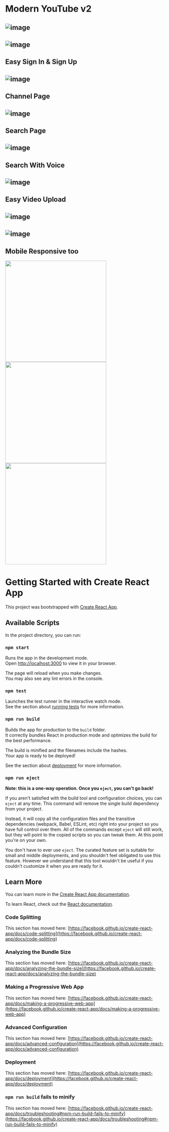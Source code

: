 # Modern YouTube v2

## ![image](https://github.com/debanjan-exe/yt-clone-v2/blob/master/mockups/pika-1668861514482-1x.jpeg?raw=true)
## ![image](https://github.com/debanjan-exe/yt-clone-v2/blob/master/mockups/pika-1668861636572-1x.jpeg?raw=true)

## Easy Sign In & Sign Up
## ![image](https://github.com/debanjan-exe/yt-clone-v2/blob/master/mockups/pika-1668861549537-1x.jpeg?raw=true)

## Channel Page
## ![image](https://github.com/debanjan-exe/yt-clone-v2/blob/master/mockups/pika-1668861776875-1x.jpeg?raw=true)

## Search Page
## ![image](https://github.com/debanjan-exe/yt-clone-v2/blob/master/mockups/pika-1668861815723-1x.jpeg?raw=true)

## Search With Voice
## ![image](https://github.com/debanjan-exe/yt-clone-v2/blob/master/mockups/pika-1668861863842-1x.jpeg?raw=true)

## Easy Video Upload
## ![image](https://github.com/debanjan-exe/yt-clone-v2/blob/master/mockups/pika-1668862488162-1x.jpeg?raw=true)
## ![image](https://github.com/debanjan-exe/yt-clone-v2/blob/master/mockups/pika-1668863506942-1x.jpeg?raw=true)
<!-- 

## ![image](https://github.com/debanjan-exe/yt-clone-v2/blob/master/mockups/pika-1668862623621-1x.jpeg?raw=true)
## ![image](https://github.com/debanjan-exe/yt-clone-v2/blob/master/mockups/pika-1668862584335-1x.jpeg?raw=true)
## ![image](https://github.com/debanjan-exe/yt-clone-v2/blob/master/mockups/pika-1668863327505-1x.jpeg?raw=true) -->
## Mobile Responsive too
<p float="left">
  <img src="https://github.com/debanjan-exe/yt-clone-v2/blob/master/mockups/pika-1668862623621-1x.jpeg?raw=true" width="320" />
  <img src="https://github.com/debanjan-exe/yt-clone-v2/blob/master/mockups/pika-1668862584335-1x.jpeg?raw=true" width="320" /> 
  <img src="https://github.com/debanjan-exe/yt-clone-v2/blob/master/mockups/pika-1668863327505-1x.jpeg?raw=true" width="320" />
</p>


# Getting Started with Create React App

This project was bootstrapped with [Create React App](https://github.com/facebook/create-react-app).

## Available Scripts

In the project directory, you can run:

### `npm start`

Runs the app in the development mode.\
Open [http://localhost:3000](http://localhost:3000) to view it in your browser.

The page will reload when you make changes.\
You may also see any lint errors in the console.

### `npm test`

Launches the test runner in the interactive watch mode.\
See the section about [running tests](https://facebook.github.io/create-react-app/docs/running-tests) for more information.

### `npm run build`

Builds the app for production to the `build` folder.\
It correctly bundles React in production mode and optimizes the build for the best performance.

The build is minified and the filenames include the hashes.\
Your app is ready to be deployed!

See the section about [deployment](https://facebook.github.io/create-react-app/docs/deployment) for more information.

### `npm run eject`

**Note: this is a one-way operation. Once you `eject`, you can't go back!**

If you aren't satisfied with the build tool and configuration choices, you can `eject` at any time. This command will remove the single build dependency from your project.

Instead, it will copy all the configuration files and the transitive dependencies (webpack, Babel, ESLint, etc) right into your project so you have full control over them. All of the commands except `eject` will still work, but they will point to the copied scripts so you can tweak them. At this point you're on your own.

You don't have to ever use `eject`. The curated feature set is suitable for small and middle deployments, and you shouldn't feel obligated to use this feature. However we understand that this tool wouldn't be useful if you couldn't customize it when you are ready for it.

## Learn More

You can learn more in the [Create React App documentation](https://facebook.github.io/create-react-app/docs/getting-started).

To learn React, check out the [React documentation](https://reactjs.org/).

### Code Splitting

This section has moved here: [https://facebook.github.io/create-react-app/docs/code-splitting](https://facebook.github.io/create-react-app/docs/code-splitting)

### Analyzing the Bundle Size

This section has moved here: [https://facebook.github.io/create-react-app/docs/analyzing-the-bundle-size](https://facebook.github.io/create-react-app/docs/analyzing-the-bundle-size)

### Making a Progressive Web App

This section has moved here: [https://facebook.github.io/create-react-app/docs/making-a-progressive-web-app](https://facebook.github.io/create-react-app/docs/making-a-progressive-web-app)

### Advanced Configuration

This section has moved here: [https://facebook.github.io/create-react-app/docs/advanced-configuration](https://facebook.github.io/create-react-app/docs/advanced-configuration)

### Deployment

This section has moved here: [https://facebook.github.io/create-react-app/docs/deployment](https://facebook.github.io/create-react-app/docs/deployment)

### `npm run build` fails to minify

This section has moved here: [https://facebook.github.io/create-react-app/docs/troubleshooting#npm-run-build-fails-to-minify](https://facebook.github.io/create-react-app/docs/troubleshooting#npm-run-build-fails-to-minify)
